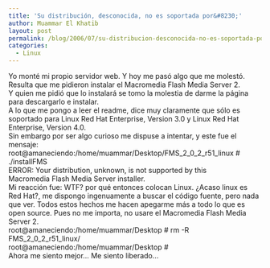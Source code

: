 ```yaml
---
title: 'Su distribución, desconocida, no es soportada por&#8230;'
author: Muammar El Khatib
layout: post
permalink: /blog/2006/07/su-distribucion-desconocida-no-es-soportada-por/
categories:
  - Linux
---
```

Yo monté mi propio servidor web. Y hoy me pasó algo que me molestó. Resulta que me pidieron instalar el Macromedia Flash Media Server 2.  
Y quien me pidió que lo instalará se tomo la molestia de darme la página para descargarlo e instalar.  
A lo que me pongo a leer el readme, dice muy claramente que sólo es soportado para Linux Red Hat Enterprise, Version 3.0 y Linux Red Hat Enterprise, Version 4.0.  
Sin embargo por ser algo curioso me dispuse a intentar, y este fue el mensaje:  
root@amaneciendo:/home/muammar/Desktop/FMS\_2\_0\_2\_r51_linux # ./installFMS  
ERROR: Your distribution, unknown, is not supported by this  
Macromedia Flash Media Server installer.  
Mi reacción fue: WTF? por qué entonces colocan Linux. ¿Acaso linux es Red Hat?, me dispongo ingenuamente a buscar el código fuente, pero nada que ver. Todos estos hechos me hacen apegarme más a todo lo que es open source. Pues no me importa, no usare el Macromedia Flash Media Server 2.  
root@amaneciendo:/home/muammar/Desktop # rm -R FMS\_2\_0\_2\_r51_linux/  
root@amaneciendo:/home/muammar/Desktop #  
Ahora me siento mejor&#8230; Me siento liberado&#8230;